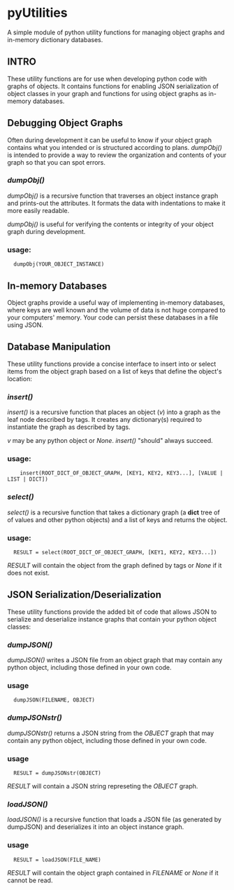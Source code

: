 # pyUtilities

A simple module of python utility functions for managing object graphs and in-memory dictionary databases.

## INTRO

These utility functions are for use when developing python code with graphs of objects. It contains functions for enabling JSON serialization of object classes in your graph and functions for using object graphs as in-memory databases.  

## Debugging Object Graphs

Often during development it can be useful to know if your object graph contains what you intended or is structured according to plans. *dumpObj()*
is intended to provide a way to review the organization and contents of your graph so that you can spot errors. 

### *dumpObj()*
*dumpObj()* is a recursive function that traverses an object instance 
    graph and prints-out the attributes. It formats the data with indentations 
    to make it more easily readable.

*dumpObj()* is useful for verifying the contents or integrity of your 
    object graph during development.
    
### usage:

      dumpObj(YOUR_OBJECT_INSTANCE)

## In-memory Databases

Object graphs provide a useful way of implementing in-memory databases, where keys are well known and the volume of data is not huge compared to your computers' memory. Your code can persist these databases in a file using JSON. 

## Database Manipulation

These utility functions provide a concise interface to insert into or select items from the object graph based on a list of keys that define the object's location:

### *insert()*

*insert()* is a recursive function that places an object (*v*) into a graph as 
the leaf node described by tags. It creates any dictionary(s) required to 
instantiate the graph as described by tags. 
   
*v* may be any python object or *None*. *insert()* "should" always succeed.

### usage:

        insert(ROOT_DICT_OF_OBJECT_GRAPH, [KEY1, KEY2, KEY3...], [VALUE | LIST | DICT])

### *select()*

*select()* is a recursive function that takes a dictionary graph (a __dict__ tree of of values and other python objects) and a list of keys and returns the object.

### usage:

      RESULT = select(ROOT_DICT_OF_OBJECT_GRAPH, [KEY1, KEY2, KEY3...])

*RESULT* will contain the object from the graph defined by tags or *None* if it does not exist.

## JSON Serialization/Deserialization

These utility functions provide the added bit of code that allows JSON to serialize and deserialize instance graphs that contain your python object classes:

### *dumpJSON()*

*dumpJSON()* writes a JSON file from an object graph that may contain any python object, including those defined in your own code.

### usage

      dumpJSON(FILENAME, OBJECT)

### *dumpJSONstr()*

*dumpJSONstr()* returns a JSON string from the *OBJECT* graph that may contain any python object, including those defined in your own code.  

 ### usage

      RESULT = dumpJSONstr(OBJECT)

*RESULT* will contain a JSON string represeting the *OBJECT* graph.

### *loadJSON()*

*loadJSON()* is a recursive function that loads a JSON file (as generated by dumpJSON) and deserializes it into an object instance graph.    

### usage

      RESULT = loadJSON(FILE_NAME)

*RESULT* will contain the object graph contained in *FILENAME* or *None* if it cannot be read.

